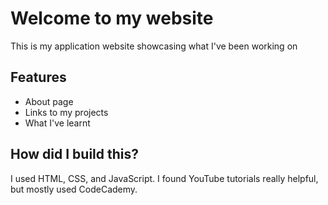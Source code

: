 # Welcome to my website

This is my application website showcasing what I've been working on 

## Features

- About page
- Links to my projects
- What I've learnt

## How did I build this?

I used HTML, CSS, and JavaScript. I found YouTube tutorials really helpful, but mostly used CodeCademy. 

